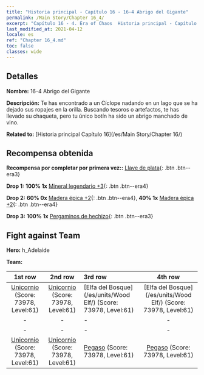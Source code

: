 ```yaml
---
title: "Historia principal - Capítulo 16 - 16-4 Abrigo del Gigante"
permalink: /Main Story/Chapter 16_4/
excerpt: "Capítulo 16 - 4. Era of Chaos  Historia principal - Capítulo 16_4. 16-4 Abrigo del Gigante"
last_modified_at: 2021-04-12
locale: es
ref: "Chapter 16_4.md"
toc: false
classes: wide
---
```


## Detalles

 **Nombre:** 16-4 Abrigo del Gigante

 **Descripción:** Te has encontrado a un Cíclope nadando en un lago que se ha dejado sus ropajes en la orilla. Buscando tesoros o artefactos, te has llevado su chaqueta, pero tu único botín ha sido un abrigo manchado de vino.

 **Related to:** [Historia principal Capítulo 16](/es/Main Story/Chapter 16/)

## Recompensa obtenida

 **Recompensa por completar por primera vez::** [Llave de plata](/es/Items/con_693/){: .btn .btn--era3}

 **Drop 1:** **100% 1x** [Mineral legendario +3](/es/Items/mat_54/){: .btn .btn--era4}

 **Drop 2:** **60% 0x** [Madera épica +2](/es/Items/mat_48/){: .btn .btn--era4}, **40% 1x** [Madera épica +2](/es/Items/mat_48/){: .btn .btn--era4}

 **Drop 3:** **100% 1x** [Pergaminos de hechizo](/es/Items/con_694/){: .btn .btn--era3}


## Fight against Team
 **Hero:** h_Adelaide

 **Team:**


  | 1st row | 2nd row | 3rd row | 4th row |
  |:----:|:----:|:----|:----:|
  | [Unicornio](/es/units/Unicorn/) (Score: 73978, Level:61)  | [Unicornio](/es/units/Unicorn/) (Score: 73978, Level:61)  | [Elfa del Bosque](/es/units/Wood Elf/) (Score: 73978, Level:61)  | [Elfa del Bosque](/es/units/Wood Elf/) (Score: 73978, Level:61)  |
  | - | - | - | - |
  | - | - | - | - |
  | [Unicornio](/es/units/Unicorn/) (Score: 73978, Level:61)  | [Unicornio](/es/units/Unicorn/) (Score: 73978, Level:61)  | [Pegaso](/es/units/Pegasus/) (Score: 73978, Level:61)  | [Pegaso](/es/units/Pegasus/) (Score: 73978, Level:61)  |


